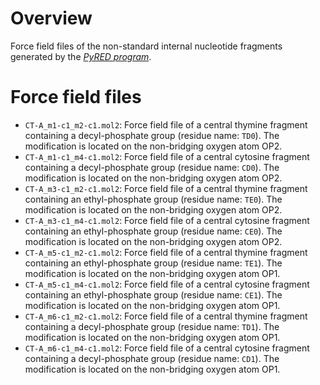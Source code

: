 # Overview 

Force field files of the non-standard internal nucleotide fragments generated by the <cite>[PyRED program][1]</cite>.

# Force field files

* `CT-A_m1-c1_m2-c1.mol2`: Force field file of a central thymine fragment containing a decyl-phosphate group (residue name: `TD0`). The modification is located on the non-bridging oxygen atom OP2.
* `CT-A_m1-c1_m4-c1.mol2`: Force field file of a central cytosine fragment containing a decyl-phosphate group (residue name: `CD0`). The modification is located on the non-bridging oxygen atom OP2.
* `CT-A_m3-c1_m2-c1.mol2`: Force field file of a central thymine fragment containing an ethyl-phosphate group (residue name: `TE0`). The modification is located on the non-bridging oxygen atom OP2.
* `CT-A_m3-c1_m4-c1.mol2`: Force field file of a central cytosine fragment containing an ethyl-phosphate group (residue name: `CE0`). The modification is located on the non-bridging oxygen atom OP2.
* `CT-A_m5-c1_m2-c1.mol2`: Force field file of a central thymine fragment containing an ethyl-phosphate group (residue name: `TE1`). The modification is located on the non-bridging oxygen atom OP1.
* `CT-A_m5-c1_m4-c1.mol2`: Force field file of a central cytosine fragment containing an ethyl-phosphate group (residue name: `CE1`). The modification is located on the non-bridging oxygen atom OP1.
* `CT-A_m6-c1_m2-c1.mol2`: Force field file of a central thymine fragment containing a decyl-phosphate group (residue name: `TD1`). The modification is located on the non-bridging oxygen atom OP1.
* `CT-A_m6-c1_m4-c1.mol2`: Force field file of a central cytosine fragment containing a decyl-phosphate group (residue name: `CD1`). The modification is located on the non-bridging oxygen atom OP1.

[1]: https://upjv.q4md-forcefieldtools.org/REDServer-Development/

